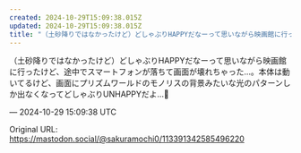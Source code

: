 ```yaml
---
created: 2024-10-29T15:09:38.015Z
updated: 2024-10-29T15:09:38.015Z
title: "（土砂降りではなかったけど）どしゃぶりHAPPYだなーって思いながら映画館に行っ[...]"
---
```


<p>（土砂降りではなかったけど）どしゃぶりHAPPYだなーって思いながら映画館に行ったけど、途中でスマートフォンが落ちて画面が壊れちゃった…。本体は動いてるけど、画面にプリズムワールドのモノリスの背景みたいな光のパターンしか出なくなってどしゃぶりUNHAPPYだよ…🥲</p>

&mdash; 2024-10-29 15:09:38 UTC

Original URL: https://mastodon.social/@sakuramochi0/113391342585496220
